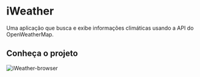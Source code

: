 # iWeather
 Uma aplicação que busca e exibe informações climáticas usando a API do OpenWeatherMap.

## Conheça o projeto
![iWeather-browser](https://github.com/ivitorh/iWeather/assets/78832973/3d93197e-2738-42bd-bb0c-9cb0b13df2a8)
